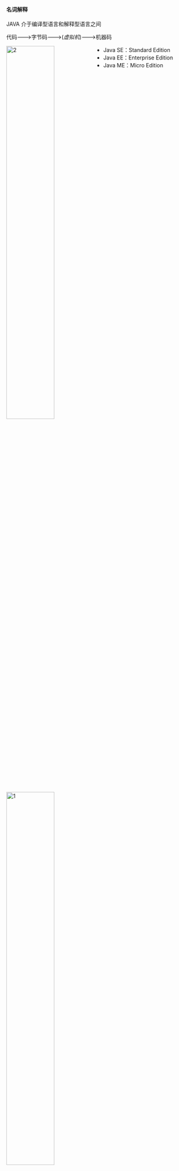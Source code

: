 #### 名词解释

JAVA 介于编译型语言和解释型语言之间

代码--->字节码--->(*虚拟机*)--->机器码

<img src="pics\structure1.png" width = "50%"  alt="2" align=left />

- Java SE：Standard Edition
- Java EE：Enterprise Edition
- Java ME：Micro Edition

<img src="pics\structure2.png" width = "50%"  alt="1" />

JDK: Java Development Kit

JRE：Java Runtime Environment

JSR规范: JAV Specification Request

JCP规范: JAVA Community Process

JSR是一系列的规范，从JVM的内存模型到Web程序接口，全部都标准化了。而负责审核JSR的组织就是JCP。

RI：Reference Implementation

TCK：Technology Compatibility Kit

有人提议要搞一个基于Java开发的消息服务器，这个提议很好啊，但是光有提议还不行，得贴出真正能跑的代码，这就是RI。如果有其他人也想开发这样一个消息服务器，如何保证这些消息服务器对开发者来说接口、功能都是相同的？所以还得提供TCK。

#### JAVA环境设置

https://www.runoob.com/java/java-environment-setup.html

`JAVA_HOME` `PATH` ` CLASSPATH`三个环境变量

在`JAVA_HOME`的`bin`目录下找到很多可执行文件：

- java：这个可执行程序其实就是JVM，运行Java程序，就是启动JVM，然后让JVM执行指定的编译后的代码；

- javac：这是Java的编译器，它用于把Java源码文件（以`.java`后缀结尾）编译为Java字节码文件（以`.class`后缀结尾）；

- jar：用于把一组`.class`文件打包成一个`.jar`文件，便于发布；

- javadoc：用于从Java源码中自动提取注释并生成文档；

- jdb：Java调试器，用于开发阶段的运行调试。
  <img src="pics\runjava1.png" width ="50%" alt="runjava"/>

  

Java规定，某个类定义的`public static void main(String[] args)`是Java程序的固定入口方法，因此，Java程序总是从`main`方法开始执行。

Java入口程序规定的方法必须是静态方法，方法名必须为`main`，括号内的参数必须是String数组。

Java源码的缩进不是必须的。

当我们把代码保存为文件时，文件名必须是`Hello.java`，而且文件名也要注意大小写，因为要和我们定义的类名`Hello`完全保持一致。

Java 11后可以直接运行一个单文件源码，但在实际项目重，需要依赖第三方库，所以，绝大多数情况下，我们无法直接运行一个Java源码文件

JAVA的基本单位是`class`,在class内部，可以定义若干方法(method)

类名要求：

- 类名必须以英文字母开头，后接字母，数字和下划线的组合
- 习惯以大写字母开头

基本数据类型

- 整数类型：byte(-128-127)，short(-32768-32767)，int(-2147483648-2147483647)，long( -9223372036854775808 ~ 9223372036854775807)
- 浮点数类型：float，double
- 字符类型：char
- 布尔类型：boolean

<img src="pics\datastructure1.png" width="50%" alt="datastructure1" />

note:int a=2_000_000表示2000000，可以被识别 

0x表示十六进制，ob表示二进制,long型结尾需要加L，float型结尾需要加f

f浮点数可以用科学计数法进行表示，例如

```java
float f1 = 3.14f;
float f2 = 3.14e38f; // 科学计数法表示的3.14x10^38
double d = 1.79e308;
double d2 = -1.79e308;
double d3 = 4.9e-324; // 科学计数法表示的4.9x10^-324
```

浮点数可表示的范围非常大，`float`类型可最大表示3.4x1038，而`double`类型可最大表示1.79x10308

Java的`char`类型除了可表示标准的ASCII外，还可以表示一个Unicode字符：单引号

引用类型

String 字符串

常量 关键字`final`，常量初始化后不可再赋值，常量名字通常大写

`var` 关键字 ，自动推断变量类型

（1）只能用于局部变量上；

（2）声明时必须初始化；

（3）不能用作方法参数。

 note: 定义变量时，要遵循作用域最小化原则，尽量将变量定义在尽可能小的作用域，并且，不要重复使用变量名。

整除`/`取余`%` 自增`++` 自增`--`

移位操作 `<<n`左移n位,，乘2的n次方；`>>n`右移n位除以2的n次方，注意数据长度限制

无符号右移`>>>`

溢出，数据超出范围限制

对`byte`和`short`类型进行移位时，会首先转换为`int`再进行位移

位运算

`&`按位与`|`按位或`~`按位非`^`按位异或

<img src="pics\priority.png" width="300" alt="priority"/>

类型自动提升和强制转换

在运算过程中，如果参与运算的两个数类型不一致，那么计算结果为较大类型的整型。例如，`short`和`int`计算，结果总是`int`，原因是`short`首先自动被转型为`int`：

将大范围的整数转型为小范围的整数，强制转型使用`(类型)`，例如，将`int`强制转型为`short`但是有可能出错

浮点数不能做位运算和以为运算。浮点数是不精确的。

如何比较两个浮点数是否相等？判断两个浮点数之差的绝对值是否小于一个很小的数。

Java的浮点数完全遵循[IEEE-754](https://web.archive.org/web/20070505021348/http://babbage.cs.qc.edu/courses/cs341/IEEE-754references.html)标准

布尔运算

`>` `>=` `<` `<=` `==` `!=` `&&` `||` `!`

<img src="pics\boolpriority.png" width="50%" alt="boolpriority"/>

如果一个布尔运算的表达式能提前确定结果，则后续的计算不再执行，直接返回结果。

`? :运算符 `三元运算`b ? x : y`后面的类型必须相同



转义符`\u`将unicode编码表示一个字符。

```java
char c = ‘\u0041’\\'A'
```

<img src="pics\translate1.png" width="50%" alt="boolpriority"/>

多行字符串

```java
“”“...”""
```

字符串的不可变特性：Java的字符串除了是一个引用类型外，还有个重要特点，就是字符串不可变。

null表示不存在，，即变量不指向任何对象，“”表示空字符串

Java的数组：

- 数组所有元素初始化为默认值，整型都是`0`，浮点型是`0.0`，布尔型是`false`；
- 数组一旦创建后，大小就不可改变。

数组是**引用类型**，在使用索引访问数组元素时，如果索引超出范围，运行时将报错

```java
int[] ns=new int[5];
int[] ns=new int[]{1,2,3,4,5};
int[] ns = {1,2,3,4,5};
```

字符串数组

```java
String[] = {"ds","we","dw"}
```

输入和输出

```java
System.out.println()//输出并换行
System.out.print()//输出不换行
System.out.printf()//参数格式化
```

格式化输出

| 占位符 | 说明                             |
| ------ | -------------------------------- |
| %d     | 格式化输出整数                   |
| %x     | 格式化输出十六进制整数           |
| %f     | 格式化输出浮点数                 |
| %e     | 格式化输出科学计数法表示的浮点数 |
| %s     | 格式化字符串                     |

note:%%表示一个%字符，两个%占位符必须传入两个数

```java
int n = 12345000;
System.out.printf("n=%d, hex=%08x", n, n); // 注意，两个%占位符必须传入两个数
```

标准输入流`system.in`标准输出流`system.out`

scanner.nextline()和scanner.nextInt()分别读取用户读取的整数和int

条件语句

判断引用类型的变量内容是否相等，用`equals()`方法，注意避免`NullPointerException`。

if 语句

switch语句

yield关键字

循环语句

`for each`循环

遍历数组，除了常用的方法也可以用`Arrays.toString()方法。`

```java
int ns[] = {1,2,3,4,5}; 
System.out.println(Arrays.toString(ns))
```

二维数组中每个数组元素的长度不要求相同，打印二维数组可以用`Arrays.deepToString()`方法。

#### 面向对象

##### 重载

##### 继承

子类继承父类，自动获得父类的所有字段，子类不能定义与父类重名的字段。

任何类，除了`object`，都会继承自某个类。java只允许一个class继承一个类，一个类有且只有一个父类。`object`没有父类。

父类字段被`private`修饰的，不能被子类所访问。被`protected`修饰的，可以被子类以及子类的子类访问。

`super`表示父类(超类)，子类引用父类的字段时，可以用`super.fieldName`

子类不会继承任何父类的构造方法。如果父类没有默认的构造方法，子类必须显式调用`super`并给出参数以便让编译器定位到弗雷德一个合适的构造方法。

正常情况下，只要一个class没有`final`关键字，任何类都可以继承该class。

java15后，可以用`sealed`修饰class,，并通过`permits`明确写出能够从该类继承的子类名称。

```java
public sealed class Shape permits Rect, Circle, Triangle {
    ...
}
public final class Rect extends Shape {...}
public final class Ellipse extends Shape {...}
// Compile error: class is not allowed to extend sealed class: Shape
//sealed类在Java 15中目前是预览状态，要启用它，必须使用参数--enable-preview和--source 15
```

如果一个引用类型是超类，它也可以指向自己子类的实例。

```java
//向上转型
class Student extends Person{ ... }
Person p = new Student();

```

如果把一个父类类型强制转型为子类类型，即向下转型，有可能失败。

```java
Person p1 = new Student()；
Person p2 = new Person();
Student s1 = (Student) p1;
Student s2 = (Student) p2;//runtime error!ClassCastException
```

`instanceof`用来判断一个实例是不是某种类型。，如果一个引用类型位null，那么对任何`instanceof`的判断都为`false`。

继承的关系是IS，组合的关系是HAS

##### 多态

`@Override`关键字表示多态，override和overload不同的地方在于，如果方法签名不同，就是重载，如果相同，返回值也相同，就是多态。

如果在类方法或者类之前加`abstract`关键字，表示抽象方法和抽象类。包含抽象方法的类必须加`abstract`类。

面向抽象编程的本质就是：

- 上层代码只定义规范（例如：`abstract class Person`）；
- 不需要子类就可以实现业务逻辑（正常编译）；
- 具体的业务逻辑由不同的子类实现，调用者并不关心。

##### 接口

如果一个抽象类没有字段，所有方法全部都是抽象方法，就可以把该抽象类改写为接口：`interface`。

`interface`，就是比抽象类还要抽象的纯抽象接口，因为它连字段都不能有。

当一个具体的`class`去实现一个`interface`时，需要使用`implements`关键字。

一个类可以实现多个`interface`

<img src="pics/interface1.png" width = "100%" alt="interface1"/>

<img src="pics/interfacestructure.png" width = "100%" alt = "interfacestructure1" />

```java
List list = new ArrayList(); // 用List接口引用具体子类的实例
Collection coll = list; // 向上转型为Collection接口
Iterable it = coll; // 向上转型为Iterable接口
```

一般来说，公共逻辑适合放在`abstract class`中，具体逻辑放到各个子类，而接口层次代表抽象程度。

在接口中,`default`修饰的方法无法访问字段,实现类可以不必覆写`default`修饰的方法

`default`方法的目的是，当我们需要给接口新增一个方法时，会涉及到修改全部子类。如果新增的是`default`方法，那么子类就不必全部修改，只需要在需要覆写的地方去覆写新增方法。

`static`字段不属于任何一个实例.

*不推荐用`实例变量.静态字段`去访问静态字段，因为在Java程序中，实例对象并没有静态字段。在代码中，实例对象能访问静态字段只是因为编译器可以根据实例类型自动转换为`类名.静态字段`来访问静态对象。推荐用类名来访问静态字段。可以把静态字段理解为描述`class`本身的字段（非实例字段）*。

通常情况下，通过实例变量访问静态字段和静态方法，会得到一个编译警告.

`interface`的静态字段必须为`final`类型：

`package`没有父子关系,包名不同,即使类名相同也是不同的类。

==<u>编译语言注意</u>==

```java
javac -d ../bin ming/Person.java hong/Person.java mr/jun/Arrays.java
```

https://www.liaoxuefeng.com/wiki/1252599548343744/1260467032946976
